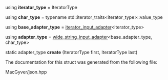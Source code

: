 <div id="structdetail_1_1iterator__input__adapter__factory_3_01_iterator_type_00_01enable__if__t_3_01is__5cecb9bc5a87721b11b4762b91835d89">

</div>

<span id="structdetail_1_1iterator__input__adapter__factory_3_01_iterator_type_00_01enable__if__t_3_01is__5cecb9bc5a87721b11b4762b91835d89"
label="structdetail_1_1iterator__input__adapter__factory_3_01_iterator_type_00_01enable__if__t_3_01is__5cecb9bc5a87721b11b4762b91835d89"></span>

<div class="DoxyCompactItemize">

<span id="structdetail_1_1iterator__input__adapter__factory_3_01_iterator_type_00_01enable__if__t_3_01is__5cecb9bc5a87721b11b4762b91835d89_ae840993e679fd93faefa34b273b96d8b"
label="structdetail_1_1iterator__input__adapter__factory_3_01_iterator_type_00_01enable__if__t_3_01is__5cecb9bc5a87721b11b4762b91835d89_ae840993e679fd93faefa34b273b96d8b"></span>
using **iterator_type** = IteratorType

<span id="structdetail_1_1iterator__input__adapter__factory_3_01_iterator_type_00_01enable__if__t_3_01is__5cecb9bc5a87721b11b4762b91835d89_a024ec881421bb596438e5ee7033d2f61"
label="structdetail_1_1iterator__input__adapter__factory_3_01_iterator_type_00_01enable__if__t_3_01is__5cecb9bc5a87721b11b4762b91835d89_a024ec881421bb596438e5ee7033d2f61"></span>
using **char_type** = typename
std::iterator_traits$<$iterator_type$>$::value_type

<span id="structdetail_1_1iterator__input__adapter__factory_3_01_iterator_type_00_01enable__if__t_3_01is__5cecb9bc5a87721b11b4762b91835d89_a366ed8a17446bb25026ccdc8e85fd42a"
label="structdetail_1_1iterator__input__adapter__factory_3_01_iterator_type_00_01enable__if__t_3_01is__5cecb9bc5a87721b11b4762b91835d89_a366ed8a17446bb25026ccdc8e85fd42a"></span>
using **base_adapter_type** =
[iterator_input_adapter](#classdetail_1_1iterator__input__adapter)$<$iterator_type$>$

<span id="structdetail_1_1iterator__input__adapter__factory_3_01_iterator_type_00_01enable__if__t_3_01is__5cecb9bc5a87721b11b4762b91835d89_ab7241691093fde82e63d52a065ea859d"
label="structdetail_1_1iterator__input__adapter__factory_3_01_iterator_type_00_01enable__if__t_3_01is__5cecb9bc5a87721b11b4762b91835d89_ab7241691093fde82e63d52a065ea859d"></span>
using **adapter_type** =
[wide_string_input_adapter](#classdetail_1_1wide__string__input__adapter)$<$base_adapter_type,
char_type$>$

</div>

<div class="DoxyCompactItemize">

<span id="structdetail_1_1iterator__input__adapter__factory_3_01_iterator_type_00_01enable__if__t_3_01is__5cecb9bc5a87721b11b4762b91835d89_ade87ec2596ed70e924a256e5b0711830"
label="structdetail_1_1iterator__input__adapter__factory_3_01_iterator_type_00_01enable__if__t_3_01is__5cecb9bc5a87721b11b4762b91835d89_ade87ec2596ed70e924a256e5b0711830"></span>
static adapter_type **create** (IteratorType first, IteratorType last)

</div>

The documentation for this struct was generated from the following file:

<div class="DoxyCompactItemize">

MacGyver/json.hpp

</div>
